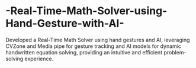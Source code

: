 # -Real-Time-Math-Solver-using-Hand-Gesture-with-AI-
Developed a Real-Time Math Solver using hand gestures and AI, leveraging CVZone and Media pipe for gesture tracking and AI models for dynamic handwritten equation solving, providing an intuitive and efficient problem-solving experience. 
